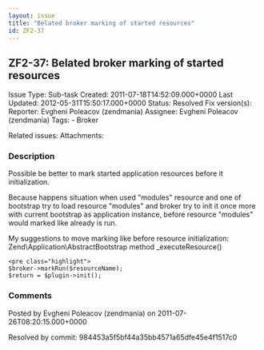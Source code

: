 ```yaml
---
layout: issue
title: "Belated broker marking of started resources"
id: ZF2-37
---
```


ZF2-37: Belated broker marking of started resources
---------------------------------------------------

 Issue Type: Sub-task Created: 2011-07-18T14:52:09.000+0000 Last Updated: 2012-05-31T15:50:17.000+0000 Status: Resolved Fix version(s): 
 Reporter:  Evgheni Poleacov (zendmania)  Assignee:  Evgheni Poleacov (zendmania)  Tags: - Broker
 
 Related issues: 
 Attachments: 
### Description

Possible be better to mark started application resources before it initialization.

Because happens situation when used "modules" resource and one of bootstrap try to load resource "modules" and broker try to init it once more with current bootstrap as application instance, before resource "modules" would marked like already is run.

My suggestions to move marking like before resource initialization: Zend\\Application\\AbstractBootstrap method \_executeResource()

 
    <pre class="highlight">
    $broker->markRun($resourceName);
    $return = $plugin->init();


 

 

### Comments

Posted by Evgheni Poleacov (zendmania) on 2011-07-26T08:20:15.000+0000

Resolved by commit: 984453a5f5bf44a35bb4571a65dfe45e4f1517c0

 

 